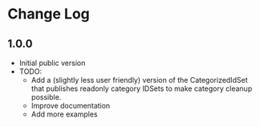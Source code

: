 # Change Log

## 1.0.0
- Initial public version
- TODO:
  - Add a (slightly less user friendly) version of the CategorizedIdSet that publishes readonly category IDSets to make category cleanup possible.
  - Improve documentation
  - Add more examples